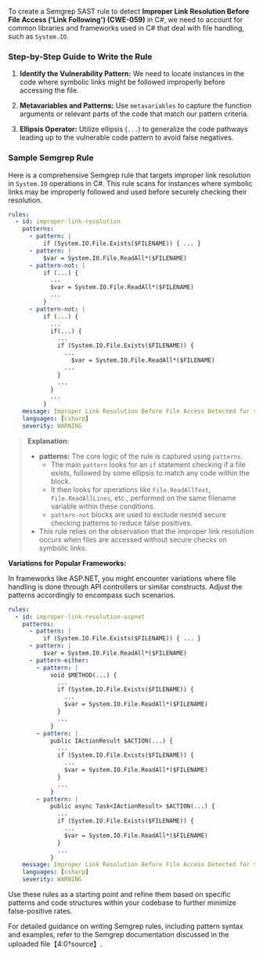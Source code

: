 To create a Semgrep SAST rule to detect **Improper Link Resolution Before File Access ('Link Following') (CWE-059)** in C#, we need to account for common libraries and frameworks used in C# that deal with file handling, such as `System.IO`.

### Step-by-Step Guide to Write the Rule

1. **Identify the Vulnerability Pattern:** We need to locate instances in the code where symbolic links might be followed improperly before accessing the file.

2. **Metavariables and Patterns:** Use `metavariables` to capture the function arguments or relevant parts of the code that match our pattern criteria.

3. **Ellipsis Operator:** Utilize ellipsis (`...`) to generalize the code pathways leading up to the vulnerable code pattern to avoid false negatives.

### Sample Semgrep Rule

Here is a comprehensive Semgrep rule that targets improper link resolution in `System.IO` operations in C#. This rule scans for instances where symbolic links may be improperly followed and used before securely checking their resolution.

```yaml
rules:
  - id: improper-link-resolution
    patterns:
      - pattern: |
          if (System.IO.File.Exists($FILENAME)) { ... }
      - pattern: |
          $var = System.IO.File.ReadAll*($FILENAME)
      - pattern-not: |
          if (...) {
            ...
            $var = System.IO.File.ReadAll*($FILENAME)
            ...
          }
      - pattern-not: |
          if (...) {
            ...
            if(...) {
              ...
              if (System.IO.File.Exists($FILENAME)) {
                ...
                  $var = System.IO.File.ReadAll*($FILENAME)
                ...
              }
              ...
            } 
            ...
          }
    message: Improper Link Resolution Before File Access Detected for $FILENAME. Ensure that the symbolic link is securely resolved.
    languages: [csharp]
    severity: WARNING
```

> **Explanation:**
> - **patterns:** The core logic of the rule is captured using `patterns`.
>   - The main `pattern` looks for an `if` statement checking if a file exists, followed by some ellipsis to match any code within the block.
>   - It then looks for operations like `File.ReadAllText`, `File.ReadAllLines`, etc., performed on the same filename variable within these conditions.
>   - `pattern-not` blocks are used to exclude nested secure checking patterns to reduce false positives.
> - This rule relies on the observation that the improper link resolution occurs when files are accessed without secure checks on symbolic links.

**Variations for Popular Frameworks:**

In frameworks like ASP.NET, you might encounter variations where file handling is done through API controllers or similar constructs. Adjust the patterns accordingly to encompass such scenarios.

```yaml
rules:
  - id: improper-link-resolution-aspnet
    patterns:
      - pattern: |
          if (System.IO.File.Exists($FILENAME)) { ... }
      - pattern: |
          $var = System.IO.File.ReadAll*($FILENAME)
      - pattern-either:
        - pattern: |
            void $METHOD(...) {
              ...
              if (System.IO.File.Exists($FILENAME)) {
                ...
                $var = System.IO.File.ReadAll*($FILENAME)
              }
              ...
            }
        - pattern: |
            public IActionResult $ACTION(...) {
              ...
              if (System.IO.File.Exists($FILENAME)) {
                ...
                $var = System.IO.File.ReadAll*($FILENAME)
              }
              ...
            }
        - pattern: |
            public async Task<IActionResult> $ACTION(...) {
              ...
              if (System.IO.File.Exists($FILENAME)) {
                ...
                $var = System.IO.File.ReadAll*($FILENAME)
              }
              ...
            }
    message: Improper Link Resolution Before File Access Detected for $FILENAME. Ensure that the symbolic link is securely resolved.
    languages: [csharp]
    severity: WARNING
```

Use these rules as a starting point and refine them based on specific patterns and code structures within your codebase to further minimize false-positive rates.

For detailed guidance on writing Semgrep rules, including pattern syntax and examples, refer to the Semgrep documentation discussed in the uploaded file【4:0†source】.
